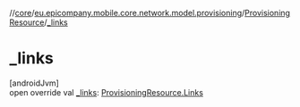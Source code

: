 //[core](../../../index.md)/[eu.epicompany.mobile.core.network.model.provisioning](../index.md)/[ProvisioningResource](index.md)/[_links](_links.md)

# _links

[androidJvm]\
open override val [_links](_links.md): [ProvisioningResource.Links](-links/index.md)
